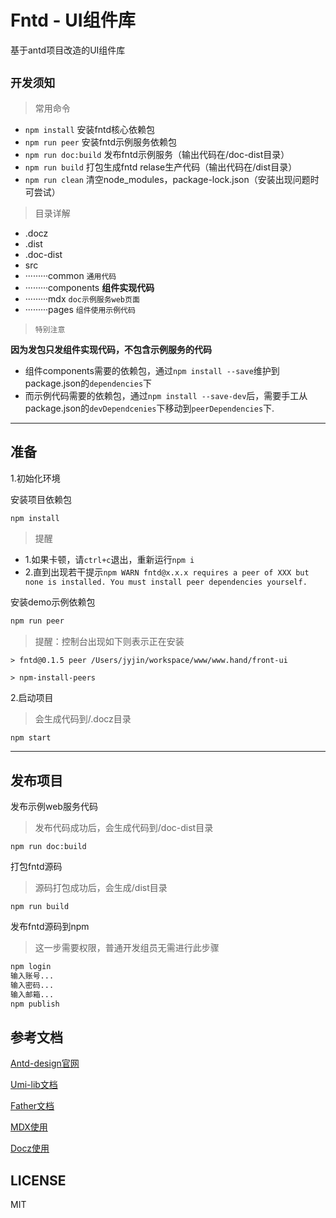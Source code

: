 # Fntd - UI组件库
基于antd项目改造的UI组件库

## `开发须知`
> 常用命令
- `npm install` 安装fntd核心依赖包
- `npm run peer` 安装fntd示例服务依赖包
- `npm run doc:build` 发布fntd示例服务（输出代码在/doc-dist目录）
- `npm run build` 打包生成fntd relase生产代码（输出代码在/dist目录）
- `npm run clean` 清空node_modules，package-lock.json（安装出现问题时可尝试）

> 目录详解
- .docz
- .dist
- .doc-dist
- src
- ·········common `通用代码`
- ·········components **组件实现代码**
- ·········mdx `doc示例服务web页面`
- ·········pages  `组件使用示例代码`

>`特别注意`

**因为发包只发组件实现代码，不包含示例服务的代码**
- 组件components需要的依赖包，通过`npm install --save`维护到package.json的`dependencies`下
- 而示例代码需要的依赖包，通过`npm install --save-dev`后，需要手工从package.json的`devDependcenies`下移动到`peerDependencies`下.

----


## 准备

1.初始化环境

安装项目依赖包
```sh
npm install
```
> 提醒
- 1.如果卡顿，请`ctrl+c`退出，重新运行`npm i`
- 2.直到出现若干提示`npm WARN fntd@x.x.x requires a peer of XXX but none is installed. You must install peer dependencies yourself.`



安装demo示例依赖包
```sh
npm run peer
```
>提醒：控制台出现如下则表示正在安装

`> fntd@0.1.5 peer /Users/jyjin/workspace/www/www.hand/front-ui`

`> npm-install-peers`


2.启动项目
> 会生成代码到/.docz目录
```
npm start
```
----


## 发布项目

发布示例web服务代码
> 发布代码成功后，会生成代码到/doc-dist目录
```
npm run doc:build
```

打包fntd源码
> 源码打包成功后，会生成/dist目录

```
npm run build
```

发布fntd源码到npm
> 这一步需要权限，普通开发组员无需进行此步骤
```sh
npm login 
输入账号...
输入密码...
输入邮箱...
npm publish
```
## 参考文档
[Antd-design官网](https://ant.design/components/button-cn/)

[Umi-lib文档](https://github.com/umijs/umi)

[Father文档](https://github.com/umijs/father)

[MDX使用](https://mdxjs.com/getting-started#syntax)

[Docz使用](https://www.docz.site/docs/introduction)

## LICENSE

MIT
